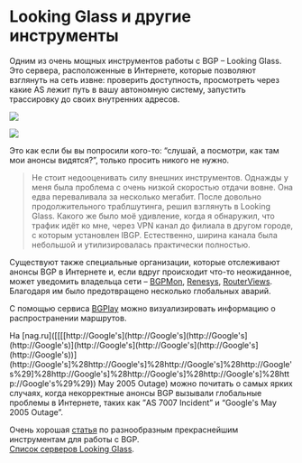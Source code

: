 # Looking Glass и другие инструменты

Одним из очень мощных инструментов работы с BGP – Looking Glass. Это сервера, расположенные в Интернете, которые позволяют взглянуть на сеть извне: проверить доступность, просмотреть через какие AS лежит путь в вашу автономную систему, запустить трассировку до своих внутренних адресов.

![](http://img-fotki.yandex.ru/get/9118/83739833.29/0_bc639_6fd2a875_XL.png)

![](http://img-fotki.yandex.ru/get/9222/83739833.29/0_bc63a_98f078d2_XL.png)

Это как если бы вы попросили кого-то: “слушай, а посмотри, как там мои анонсы видятся?”, только просить никого не нужно.

> Не стоит недооценивать силу внешних инструментов. Однажды у меня была проблема с очень низкой скоростью отдачи вовне. Она едва переваливала за несколько мегабит. После довольно продолжительного траблшутинга, решил взглянуть в Looking Glass. Какого же было моё удивление, когда я обнаружил, что трафик идёт ко мне, через VPN канал до филиала в другом городе, с которым установлен IBGP. Естественно, ширина канала была небольшой и утилизировалась практически полностью.

Существуют также специальные организации, которые отслеживают анонсы BGP в Интернете и, если вдруг происходит что-то неожиданное, может уведомить владельца сети – [BGPMon](http://www.bgpmon.net/), [Renesys](http://www.renesys.com/), [RouterViews](http://www.routeviews.org/).  
Благодаря им было предотвращено несколько глобальных аварий.

С помощью сервиса [BGPlay](http://xgu.ru/wiki/BGPlay) можно визуализировать информацию о распространении маршрутов.

На \[nag.ru\]\(\[\[\[[http://Google's\]\(http://Google's\]\(http://Google's\]\(http://Google's\)\]\(http://Google's\]\(http://Google's\]\(http://Google's\]\(http://Google's\)\)\](http://Google's]%28http://Google's]%28http://Google's]%28http://Google's%29]%28http://Google's]%28http://Google's]%28http://Google's]%28http://Google's%29%29\)\) May 2005 Outage\) можно почитать о самых ярких случаях, когда некорректные анонсы BGP вызывали глобальные проблемы в Интернете, таких как ”AS 7007 Incident” и “Google's May 2005 Outage”.

Очень хорошая [статья](http://nt.ua/aboutcenter/articles/Pages/samoilenko_bgp_2013.aspx) по разнообразным прекраснейшим инструментам для работы с BGP.  
[Список серверов Looking Glass](http://www.bgp4.as/looking-glasses).

